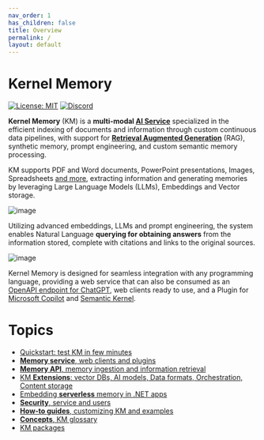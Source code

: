 ```yaml
---
nav_order: 1
has_children: false
title: Overview
permalink: /
layout: default
---
```

# Kernel Memory

[![License: MIT](https://img.shields.io/github/license/microsoft/kernel-memory)](https://github.com/microsoft/kernel-memory/blob/main/LICENSE)
[![Discord](https://img.shields.io/discord/1063152441819942922?label=Discord&logo=discord&logoColor=white&color=d82679)](https://aka.ms/KMdiscord)

**Kernel Memory** (KM) is a **multi-modal [AI Service](service/Service/README.md)**
specialized in the efficient indexing of documents and information through custom continuous data
pipelines, with support for
**[Retrieval Augmented Generation](https://en.wikipedia.org/wiki/Prompt_engineering#Retrieval-augmented_generation)** (RAG),
synthetic memory, prompt engineering, and custom semantic memory processing.

KM supports PDF and Word documents, PowerPoint presentations, Images, Spreadsheets [and more](extensions/data-formats), 
extracting information and generating memories by leveraging Large Language Models (LLMs), Embeddings and Vector
storage.

![image](https://github.com/microsoft/kernel-memory/assets/371009/31894afa-d19e-4e9b-8d0f-cb889bf5c77f)

Utilizing advanced embeddings, LLMs and prompt engineering, the system enables Natural Language
**querying for obtaining answers** from the information stored, complete with citations
and links to the original sources.

![image](https://github.com/microsoft/kernel-memory/assets/371009/c5f0f6c3-814f-45bf-b055-063f23ed80ea)

Kernel Memory is designed for seamless integration with any programming language, providing a
web service that can also be consumed as an [OpenAPI endpoint for ChatGPT](https://openai.com/blog/chatgpt-plugins),
web clients ready to use, and a Plugin
for [Microsoft Copilot](https://www.microsoft.com/microsoft-365/blog/2023/05/23/empowering-every-developer-with-plugins-for-microsoft-365-copilot)
and [Semantic Kernel](https://github.com/microsoft/semantic-kernel).

# Topics

* [Quickstart: test KM in few minutes](quickstart)
* [**Memory service**, web clients and plugins](service)
* [**Memory API**, memory ingestion and information retrieval](functions)
* [KM **Extensions**: vector DBs, AI models, Data formats, Orchestration, Content storage](extensions)
* [Embedding **serverless** memory in .NET apps](serverless)
* [**Security**, service and users](security)
* [**How-to guides**, customizing KM and examples](how-to)
* [**Concepts**, KM glossary](concepts)
* [KM packages](packages)